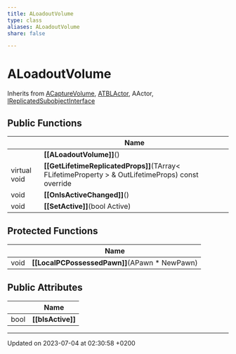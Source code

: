 ```yaml
---
title: ALoadoutVolume
type: class
aliases: ALoadoutVolume
share: false

---
```


# ALoadoutVolume





Inherits from [ACaptureVolume](/docs/SDK/Source/Classes/classACaptureVolume.md), [ATBLActor](/docs/SDK/Source/Classes/classATBLActor.md), AActor, [IReplicatedSubobjectInterface](/docs/SDK/Source/Classes/classIReplicatedSubobjectInterface.md)

## Public Functions

|                | Name           |
| -------------- | -------------- |
| | **[[ALoadoutVolume]]**() |
| virtual void | **[[GetLifetimeReplicatedProps]]**(TArray< FLifetimeProperty > & OutLifetimeProps) const override |
| void | **[[OnIsActiveChanged]]**() |
| void | **[[SetActive]]**(bool Active) |

## Protected Functions

|                | Name           |
| -------------- | -------------- |
| void | **[[LocalPCPossessedPawn]]**(APawn * NewPawn) |

## Public Attributes

|                | Name           |
| -------------- | -------------- |
| bool | **[[bIsActive]]**  |

-------------------------------

Updated on 2023-07-04 at 02:30:58 +0200